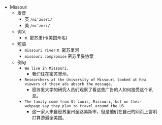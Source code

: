 - Missouri
  - 发音
    - 英 `/mi'zuəri/`
    - 美 `/mɪ'zʊri/`
  - 词义
    - n. 密苏里州(美国州名)
  - 短语
    - `missouri river` n. 密苏里河 
    - `missouri compromise` 密苏里妥协案 
  - 例句
    - `We live in Missouri.`
      - 我们住在密苏里州。
    - `Researchers at the University of Missouri looked at how viewers of these ads absorb the message.`
      - 密苏里大学的研究人员们观察了看这些广告的人如何接受这个讯息。
    - `The family come from St Louis, Missouri, but on their webpage say they plan to travel around the US.`
      - 这一家人来自密苏里州圣路易斯市，但是他们在自己的网页上言明打算游遍全美国。

